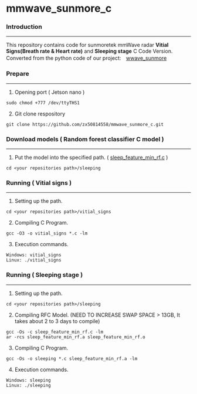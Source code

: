 # mmwave_sunmore_c
### Introduction

------------


This repository contains code for sunmoretek mmWave radar **Vitial Signs(Breath rate & Heart rate)** and **Sleeping stage** C Code Version.
Converted from the python code of our project:　[wwave_sunmore](https://github.com/zx50814558/wwave_sunmore.git "wwave_sunmore")

### Prepare

------------


1. Opening port ( Jetson nano )
```
sudo chmod +777 /dev/ttyTHS1
```

2. Git clone respository
```
git clone https://github.com/zx50814558/mmwave_sunmore_c.git
```

### Download models ( Random forest classifier C model )

------------

1. Put the model into the specified path. ( [sleep_feature_min_rf.c](https://drive.google.com/file/d/13cBlKjgBkZv5qSBsSFkn1Ow16-rulids/view?usp=sharing "sleep_feature_min_rf.c") )
```
cd <your repositories path>/sleeping
```

### Running ( Vitial signs )

------------


1. Setting up the path.
```
cd <your repositories path>/vitial_signs
```

2. Compiling C Program.
```
gcc -O3 -o vitial_signs *.c -lm
```

3. Execution commands.
```
Windows: vitial_signs
Linux: ./vitial_signs
```

### Running ( Sleeping stage )

------------


1. Setting up the path.
```
cd <your repositories path>/sleeping
```

2. Compiling RFC Model. (NEED TO INCREASE SWAP SPACE > 13GB, It takes about 2 to 3 days to compile)
```
gcc -Os -c sleep_feature_min_rf.c -lm
ar -rcs sleep_feature_min_rf.a sleep_feature_min_rf.o
```

3. Compiling C Program.
```
gcc -Os -o sleeping *.c sleep_feature_min_rf.a -lm
```

4. Execution commands.
```
Windows: sleeping
Linux: ./sleeping
```
